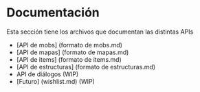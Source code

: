 # Documentación

Esta sección tiene los archivos que documentan las distintas APIs

* [API de mobs] (formato de mobs.md)
* [API de mapas] (formato de mapas.md)
* [API de items] (formato de items.md)
* [API de estructuras] (formato de estructuras.md)
* API de diálogos (WIP)
* [Futuro] (wishlist.md) (WIP)
